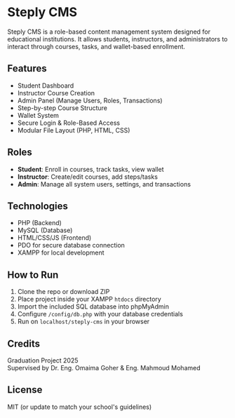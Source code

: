 # Steply CMS

Steply CMS is a role-based content management system designed for educational institutions. It allows students, instructors, and administrators to interact through courses, tasks, and wallet-based enrollment.

## Features

- Student Dashboard
- Instructor Course Creation
- Admin Panel (Manage Users, Roles, Transactions)
- Step-by-step Course Structure
- Wallet System
- Secure Login & Role-Based Access
- Modular File Layout (PHP, HTML, CSS)

## Roles

- **Student**: Enroll in courses, track tasks, view wallet
- **Instructor**: Create/edit courses, add steps/tasks
- **Admin**: Manage all system users, settings, and transactions

## Technologies

- PHP (Backend)
- MySQL (Database)
- HTML/CSS/JS (Frontend)
- PDO for secure database connection
- XAMPP for local development

## How to Run

1. Clone the repo or download ZIP
2. Place project inside your XAMPP `htdocs` directory
3. Import the included SQL database into phpMyAdmin
4. Configure `/config/db.php` with your database credentials
5. Run on `localhost/steply-cms` in your browser

## Credits

Graduation Project 2025  
Supervised by Dr. Eng. Omaima Goher & Eng. Mahmoud Mohamed

## License

MIT (or update to match your school's guidelines)
